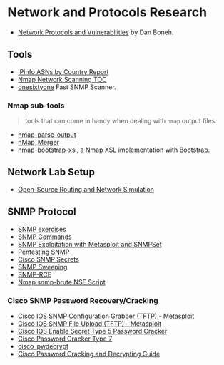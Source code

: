 # Network and Protocols Research

- [Network Protocols and Vulnerabilities](https://crypto.stanford.edu/cs155old/cs155-spring11/lectures/08-tcp-dns.pdf) by Dan Boneh.

## Tools

- [IPinfo ASNs by Country Report](http://ipinfo.io/countries)
- [Nmap Network Scanning TOC](https://nmap.org/book/toc.html)
- [onesixtyone](https://github.com/trailofbits/onesixtyone) Fast SNMP Scanner.

### Nmap sub-tools

> tools that can come in handy when dealing with `nmap` output files.

- [nmap-parse-output](https://github.com/iAmG-r00t/nmap-parse-output)
- [nMap_Merger](https://github.com/iAmG-r00t/nMap_Merger)
- [nmap-bootstrap-xsl](https://github.com/honze-net/nmap-bootstrap-xsl), a Nmap XSL implementation with Bootstrap.

## Network Lab Setup

- [Open-Source Routing and Network Simulation](https://www.brianlinkletter.com/open-source-network-simulators/)

## SNMP Protocol

- [SNMP exercises](https://nsrc.org/activities/agendas/en/nmm-3-days/netmgmt/en/snmp/exercises-snmp.html)
- [SNMP Commands](https://docs.oracle.com/cd/E19469-01/820-6413-13/SNMP_commands_reference_appendix.html#50446362_54136)
- [SNMP Exploitation with Metasploit and SNMPSet](https://blog.pentesteracademy.com/snmp-exploitation-with-metasploit-and-snmpset-920de3fc2c50)
- [Pentesting SNMP](https://book.hacktricks.xyz/pentesting/pentesting-snmp)
- [Cisco SNMP Secrets](https://bond-o.medium.com/cisco-snmp-secrets-e4b731b19737)
- [SNMP Sweeping](https://www.offensive-security.com/metasploit-unleashed/snmp-scan/)
- [SNMP-RCE](https://book.hacktricks.xyz/pentesting/pentesting-snmp/snmp-rce)
- [Nmap snmp-brute NSE Script](https://www.infosecmatter.com/nmap-nse-library/?nse=snmp-brute)

### Cisco SNMP Password Recovery/Cracking

- [Cisco IOS SNMP Configuration Grabber (TFTP) - Metasploit](https://www.infosecmatter.com/metasploit-module-library/?mm=auxiliary/scanner/snmp/cisco_config_tftp)
- [Cisco IOS SNMP File Upload (TFTP) - Metasploit](https://www.infosecmatter.com/metasploit-module-library/?mm=auxiliary/scanner/snmp/cisco_upload_file)
- [Cisco IOS Enable Secret Type 5 Password Cracker](https://www.ifm.net.nz/cookbooks/cisco-ios-enable-secret-password-cracker.html)
- [Cisco Password Cracker Type 7](https://www.ifm.net.nz/cookbooks/passwordcracker.html)
- [cisco_pwdecrypt](https://github.com/axcheron/cisco_pwdecrypt)
- [Cisco Password Cracking and Decrypting Guide](https://www.infosecmatter.com/cisco-password-cracking-and-decrypting-guide/)
